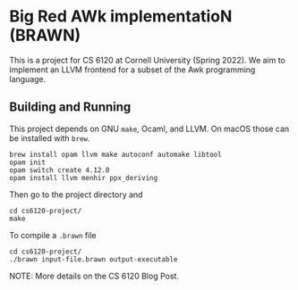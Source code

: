 # Big Red AWk implementatioN (BRAWN)

This is a project for CS 6120 at Cornell University (Spring 2022).
We aim to implement an LLVM frontend for a subset of the Awk
programming language.

## Building and Running

This project depends on GNU `make`, Ocaml, and LLVM. On macOS those can
be installed with `brew`.

```
brew install opam llvm make autoconf automake libtool
opam init
opam switch create 4.12.0
opam install llvm menhir ppx_deriving
```

Then go to the project directory and 

```
cd cs6120-project/
make
```

To compile a `.brawn` file

```
cd cs6120-project/
./brawn input-file.brawn output-executable
```

NOTE: More details on the CS 6120 Blog Post.
